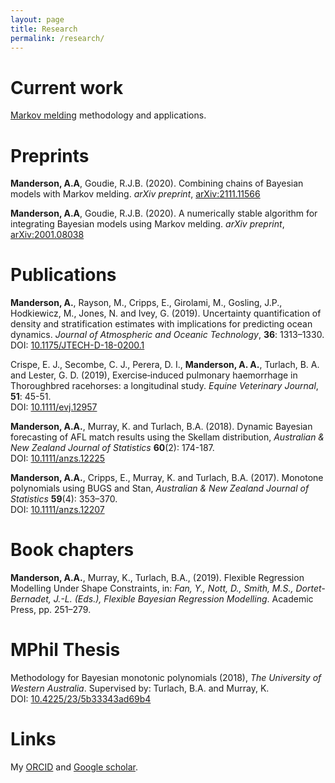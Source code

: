 ```yaml
---
layout: page
title: Research
permalink: /research/
--- 
```


# Current work

[Markov melding](https://projecteuclid.org/euclid.ba/1523671251) methodology and
applications.

# Preprints

**Manderson, A.A**, Goudie, R.J.B. (2020). Combining chains of Bayesian models
with Markov melding. _arXiv preprint_,
[arXiv:2111.11566](https://arxiv.org/abs/2111.11566)

**Manderson, A.A**, Goudie, R.J.B. (2020). A numerically stable algorithm for 
integrating Bayesian models using Markov melding. _arXiv preprint_, 
[arXiv:2001.08038](https://arxiv.org/abs/2001.08038)

# Publications

**Manderson, A.**, Rayson, M., Cripps, E., Girolami, M., Gosling, J.P.,
Hodkiewicz, M., Jones, N. and Ivey, G. (2019). Uncertainty quantification of
density and stratification estimates with implications for predicting ocean
dynamics. _Journal of Atmospheric and Oceanic Technology_, **36**: 1313–1330.  
DOI: [10.1175/JTECH-D-18-0200.1](https://doi.org/10.1175/JTECH-D-18-0200.1)

Crispe, E. J., Secombe, C. J., Perera, D. I., **Manderson, A. A.**, Turlach, B. A.
and Lester, G. D. (2019), Exercise‐induced pulmonary haemorrhage in Thoroughbred
racehorses: a longitudinal study. _Equine Veterinary Journal_, **51**: 45-51.  
DOI: [10.1111/evj.12957](https://doi.org/10.1111/evj.12957)

**Manderson, A.A.**, Murray, K. and Turlach, B.A. (2018). Dynamic Bayesian
forecasting of AFL match results using the Skellam distribution, _Australian &
New Zealand Journal of Statistics_ **60**(2): 174-187.  
DOI: [10.1111/anzs.12225 ](https://doi.org/10.1111/anzs.12225 )

**Manderson, A.A.**, Cripps, E., Murray, K. and Turlach, B.A. (2017). Monotone
polynomials using BUGS and Stan, _Australian & New Zealand Journal of
Statistics_ **59**(4): 353–370.  
DOI: [10.1111/anzs.12207](https://doi.org/10.1111/anzs.12207)

# Book chapters

**Manderson, A.A.**, Murray, K., Turlach, B.A., (2019). 
Flexible Regression Modelling Under Shape Constraints, in: 
_Fan, Y., Nott, D., Smith, M.S., Dortet-Bernadet, J.-L. (Eds.), Flexible Bayesian Regression Modelling_.
Academic Press, pp. 251–279.

# MPhil Thesis

Methodology for Bayesian monotonic polynomials (2018),
_The University of Western Australia_. 
Supervised by: Turlach, B.A. and Murray, K.  
DOI: [10.4225/23/5b33343ad69b4 ](https://doi.org/10.4225/23/5b33343ad69b4 )

# Links

My [ORCID](https://orcid.org/0000-0002-4946-9016) and
[Google scholar](https://scholar.google.com/citations?user=Y_MCLNkAAAAJ&hl=en).
